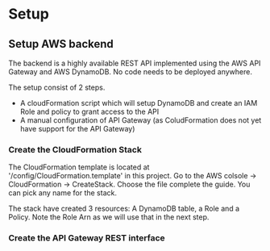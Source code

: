 # Setup

## Setup AWS backend
The backend is a highly available REST API implemented using the AWS API Gateway and AWS DynamoDB. No code needs to be deployed anywhere.

The setup consist of 2 steps. 
- A cloudFormation script which will setup DynamoDB and create an IAM Role and policy to grant access to the API
- A manual configuration of API Gateway (as ColudFormation does not yet have support for the API Gateway)

### Create the CloudFormation Stack
The CloudFormation template is located at '/config/CloudFormation.template' in this project. Go to the AWS colsole -> CloudFormation -> CreateStack. Choose the file complete the guide. You can pick any name for the stack.

The stack have created 3 resources: A DynamoDB table, a Role and a Policy. Note the Role Arn as we will use that in the next step.

### Create the API Gateway REST interface
